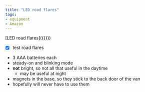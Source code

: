 ```yaml
---
title: "LED road flares"
tags:
- equipment
- Amazon
---
```

[LED road flares]({{<amazon B000LQ78YY>}})
- [x] test road flares
- 3 AAA batteries each
- steady-on and blinking mode
- **not** bright, so not all that useful in the daytime
    - may be useful at night
- magnets in the base, so they stick to the back door of the van
- hopefully will never have to use them
